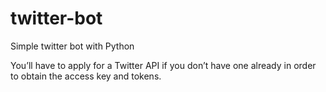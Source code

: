 # twitter-bot
Simple twitter bot with Python

You’ll have to apply for a Twitter API if you don’t have one already in order to obtain the access key and tokens.
